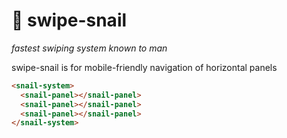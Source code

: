 
🐌 swipe-snail
==============

*fastest swiping system known to man*

swipe-snail is for mobile-friendly navigation of horizontal panels

```html
<snail-system>
  <snail-panel></snail-panel>
  <snail-panel></snail-panel>
  <snail-panel></snail-panel>
</snail-system>
```
